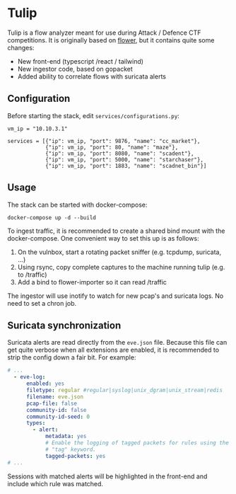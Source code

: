 # Tulip

Tulip is a flow analyzer meant for use during Attack / Defence CTF competitions. It is originally based on [flower](https://github.com/secgroup/flower), but it contains quite some changes:
* New front-end (typescript /react / tailwind)
* New ingestor code, based on gopacket
* Added ability to correlate flows with suricata alerts


## Configuration
Before starting the stack, edit `services/configurations.py`:

```
vm_ip = "10.10.3.1"

services = [{"ip": vm_ip, "port": 9876, "name": "cc_market"},
            {"ip": vm_ip, "port": 80, "name": "maze"},
            {"ip": vm_ip, "port": 8080, "name": "scadent"},
            {"ip": vm_ip, "port": 5000, "name": "starchaser"},
            {"ip": vm_ip, "port": 1883, "name": "scadnet_bin"}]
```


## Usage

The stack can be started with docker-compose:
```
docker-compose up -d --build
```
To ingest traffic, it is recommended to create a shared bind mount with the docker-compose. One convenient way to set this up is as follows:
1. On the vulnbox, start a rotating packet sniffer (e.g. tcpdump, suricata, ...)
1. Using rsync, copy complete captures to the machine running tulip (e.g. to /traffic)
1. Add a bind to flower-importer so it can read /traffic

The ingestor will use inotify to watch for new pcap's and suricata logs. No need to set a chron job.


## Suricata synchronization

Suricata alerts are read directly from the `eve.json` file. Because this file can get quite verbose when all extensions are enabled, it is recommended to strip the config down a fair bit. For example:
```yaml
# ...
  - eve-log:
      enabled: yes
      filetype: regular #regular|syslog|unix_dgram|unix_stream|redis
      filename: eve.json
      pcap-file: false
      community-id: false
      community-id-seed: 0
      types:
        - alert:
            metadata: yes
            # Enable the logging of tagged packets for rules using the
            # "tag" keyword.
            tagged-packets: yes
# ...
```

Sessions with matched alerts will be highlighted in the front-end and include which rule was matched.